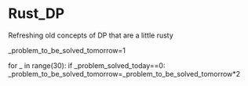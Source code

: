 # Rust_DP
Refreshing old concepts of DP that are a little rusty 

_problem_to_be_solved_tomorrow=1

for _ in range(30):
  if _problem_solved_today==0:
    _problem_to_be_solved_tomorrow=_problem_to_be_solved_tomorrow*2


